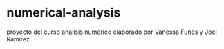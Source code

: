 # numerical-analysis
proyecto del curso analisis numerico elaborado por Vanessa Funes y Joel Ramirez
